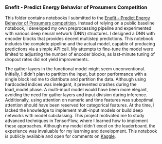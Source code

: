 ### Enefit - Predict Energy Behavior of Prosumers Competition
This folder contains notebooks I submitted to the [Enefit - Predict Energy Behavior of Prosumers competition](https://www.kaggle.com/competitions/predict-energy-behavior-of-prosumers).  Instead of relying on a public baseline notebook, I developed my own preprocessing pipeline and experimented with various deep neural network (DNN) structures. I designed a DNN with encoder blocks that provides decent multistep predictions. This notebook includes the complete pipeline and the actual model, capable of producing predictions via a simple API call. My attempts to fine-tune the model were limited to adjusting the number of encoder blocks, as last-minute tuning of dropout rates did not yield improvements. 

The gather layers in the functional model might seem unconventional. Initially, I didn't plan to partition the input, but poor performance with a single block led me to distribute and partition the data. Although using hardcoded indices was inelegant, it prevented crashes during the load_model phase. A multi-input model would have been more elegant, avoiding the need for gather layers and input division during inference. Additionally, using attention on numeric and time features was suboptimal; attention should have been reserved for categorical features. At the time, I lacked the knowledge to implement multi-input models or build deep networks with model subclassing. This project motivated me to study advanced techniques in TensorFlow, where I learned how to implement these approaches. Although my model didn't excel on the leaderboard, the experience was invaluable for my learning and development. This notebook is publicly available and open for comments on [Kaggle](https://www.kaggle.com/code/pelinkeskin/multivariate-multistep-dnn-cnn-mah-lstm).
